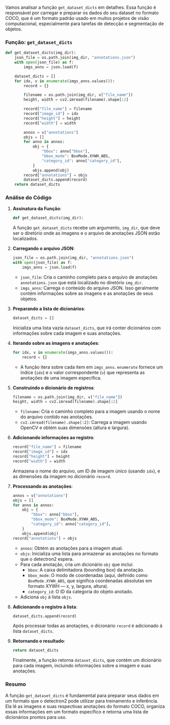 Vamos analisar a função `get_dataset_dicts` em detalhes. Essa função é responsável por carregar e preparar os dados do seu dataset no formato COCO, que é um formato padrão usado em muitos projetos de visão computacional, especialmente para tarefas de detecção e segmentação de objetos.

### Função: `get_dataset_dicts`

```python
def get_dataset_dicts(img_dir):
    json_file = os.path.join(img_dir, "annotations.json")
    with open(json_file) as f:
        imgs_anns = json.load(f)

    dataset_dicts = []
    for idx, v in enumerate(imgs_anns.values()):
        record = {}

        filename = os.path.join(img_dir, v["file_name"])
        height, width = cv2.imread(filename).shape[:2]

        record["file_name"] = filename
        record["image_id"] = idx
        record["height"] = height
        record["width"] = width

        annos = v["annotations"]
        objs = []
        for anno in annos:
            obj = {
                "bbox": anno["bbox"],
                "bbox_mode": BoxMode.XYWH_ABS,
                "category_id": anno["category_id"],
            }
            objs.append(obj)
        record["annotations"] = objs
        dataset_dicts.append(record)
    return dataset_dicts
```

### Análise do Código

1. **Assinatura da Função**:
   ```python
   def get_dataset_dicts(img_dir):
   ```
   A função `get_dataset_dicts` recebe um argumento, `img_dir`, que deve ser o diretório onde as imagens e o arquivo de anotações JSON estão localizados.

2. **Carregando o arquivo JSON**:
   ```python
   json_file = os.path.join(img_dir, "annotations.json")
   with open(json_file) as f:
       imgs_anns = json.load(f)
   ```
   - `json_file`: Cria o caminho completo para o arquivo de anotações `annotations.json` que está localizado no diretório `img_dir`.
   - `imgs_anns`: Carrega o conteúdo do arquivo JSON. Isso geralmente contém informações sobre as imagens e as anotações de seus objetos.

3. **Preparando a lista de dicionários**:
   ```python
   dataset_dicts = []
   ```
   Inicializa uma lista vazia `dataset_dicts`, que irá conter dicionários com informações sobre cada imagem e suas anotações.

4. **Iterando sobre as imagens e anotações**:
   ```python
   for idx, v in enumerate(imgs_anns.values()):
       record = {}
   ```
   - A função itera sobre cada item em `imgs_anns`. `enumerate` fornece um índice (`idx`) e o valor correspondente (`v`) que representa as anotações de uma imagem específica.

5. **Construindo o dicionário de registros**:
   ```python
   filename = os.path.join(img_dir, v["file_name"])
   height, width = cv2.imread(filename).shape[:2]
   ```
   - `filename`: Cria o caminho completo para a imagem usando o nome do arquivo contido nas anotações.
   - `cv2.imread(filename).shape[:2]`: Carrega a imagem usando OpenCV e obtém suas dimensões (altura e largura).

6. **Adicionando informações ao registro**:
   ```python
   record["file_name"] = filename
   record["image_id"] = idx
   record["height"] = height
   record["width"] = width
   ```
   Armazena o nome do arquivo, um ID de imagem único (usando `idx`), e as dimensões da imagem no dicionário `record`.

7. **Processando as anotações**:
   ```python
   annos = v["annotations"]
   objs = []
   for anno in annos:
       obj = {
           "bbox": anno["bbox"],
           "bbox_mode": BoxMode.XYWH_ABS,
           "category_id": anno["category_id"],
       }
       objs.append(obj)
   record["annotations"] = objs
   ```
   - `annos`: Obtém as anotações para a imagem atual.
   - `objs`: Inicializa uma lista para armazenar as anotações no formato que o detectron2 espera.
   - Para cada anotação, cria um dicionário `obj` que inclui:
     - `bbox`: A caixa delimitadora (bounding box) da anotação.
     - `bbox_mode`: O modo de coordenadas (aqui, definido como `BoxMode.XYWH_ABS`, que significa coordenadas absolutas em formato XYWH — x, y, largura, altura).
     - `category_id`: O ID da categoria do objeto anotado.
   - Adiciona `obj` à lista `objs`.

8. **Adicionando o registro à lista**:
   ```python
   dataset_dicts.append(record)
   ```
   Após processar todas as anotações, o dicionário `record` é adicionado à lista `dataset_dicts`.

9. **Retornando o resultado**:
   ```python
   return dataset_dicts
   ```
   Finalmente, a função retorna `dataset_dicts`, que contém um dicionário para cada imagem, incluindo informações sobre a imagem e suas anotações.

### Resumo
A função `get_dataset_dicts` é fundamental para preparar seus dados em um formato que o detectron2 pode utilizar para treinamento e inferência. Ela lê as imagens e suas respectivas anotações do formato COCO, organiza essas informações em um formato específico e retorna uma lista de dicionários prontos para uso.